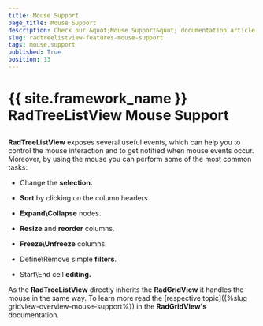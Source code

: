 ```yaml
---
title: Mouse Support
page_title: Mouse Support
description: Check our &quot;Mouse Support&quot; documentation article for the RadTreeListView {{ site.framework_name }} control.
slug: radtreelistview-features-mouse-support
tags: mouse,support
published: True
position: 13
---
```


# {{ site.framework_name }} RadTreeListView Mouse Support



## 

__RadTreeListView__ exposes several useful events, which can help you to control the mouse interaction and to get notified when mouse events occur. Moreover, by using the mouse you can perform some of the most common tasks:

* Change the __selection.__

* __Sort__ by clicking on the column headers.  

* __Expand\Collapse__ nodes. 

* __Resize__ and __reorder__ columns. 

* __Freeze\Unfreeze__ columns. 

* Define\Remove simple __filters__. 

* Start\End cell __editing.__

As the __RadTreeListView__ directly inherits the __RadGridView__ it handles the mouse in the same way. To learn more read the [respective topic]({%slug gridview-overview-mouse-support%}) in the __RadGridView's__ documentation.
